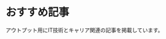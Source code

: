 # おすすめ記事

アウトプット用にIT技術とキャリア関連の記事を掲載しています。

<!-- ## カテゴリ一覧

- [IT技術関連の記事はこちら](./posts/Tech/)
- [転職・副業関連はこちら](./posts/Job/) -->

<template>
<div class="articles">
  <ArticleCard v-for="(article, index) in articles" :key="index" :article="article" />
</div>
</template>

<script>
import ArticleCard from './.vuepress/components/ArticleCard.vue';

export default {
  components: {
    ArticleCard,
  },
  data() {
    return {
      articles: [
        {
          title: "ライフサイクルフックbeforeCreate編",
          link: "/posts/Tech/lifecycle_hook/beforeCreate",
          description: "継続的インテグレーションについての基礎知識。",
        },
        {
          title: "ライフサイクルフックcreated編",
          link: "/posts/Tech/lifecycle_hook/created",
          description: "継続的インテグレーションについての基礎知識。",
        },
        {
          title: "Options APIとComposition APIの比較",
          link: "/posts/Tech/options-vs-composition-api",
          description: "Vue.jsのOptions APIとComposition APIを比較します。",
        },
        {
          title: "初めての投稿",
          link: "/posts/first-post",
          description: "私の最初の投稿です。",
        },
      ],
    };
  },
};
</script>

<style scoped>
.articles {
  display: flex;
  flex-wrap: wrap;
  gap: 16px;
}
</style>